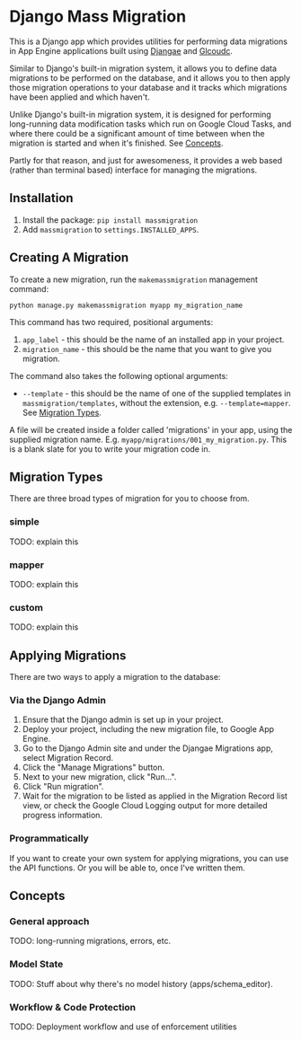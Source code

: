Django Mass Migration
=====================

This is a Django app which provides utilities for performing data migrations in App Engine applications built using
[Djangae](https://gitlab.com/potato-oss/djangae/djangae) and [Glcoudc](https://gitlab.com/potato-oss/google-cloud/django-gcloud-connectors/).

Similar to Django's built-in migration system, it allows you to define data migrations to be performed on the database,
and it allows you to then apply those migration operations to your database and it tracks which migrations have been applied and which haven't.

Unlike Django's built-in migration system, it is designed for performing long-running data modification tasks which run on Google Cloud Tasks,
and where there could be a significant amount of time between when the migration is started and when it's finished.
See [Concepts](#concepts).

Partly for that reason, and just for awesomeness, it provides a web based (rather than terminal based) interface for managing the migrations.


Installation
------------

1. Install the package: `pip install massmigration`
2. Add `massmigration` to `settings.INSTALLED_APPS`.


Creating A Migration
--------------------

To create a new migration, run the `makemassmigration` management command:

```python manage.py makemassmigration myapp my_migration_name```

This command has two required, positional arguments:

1. `app_label` - this should be the name of an installed app in your project.
2. `migration_name` - this should be the name that you want to give you migration.

The command also takes the following optional arguments:

* `--template` - this should be the name of one of the supplied templates in `massmigration/templates`, without the extension, e.g. `--template=mapper`. See [Migration Types](#migration-types).

A file will be created inside a folder called 'migrations' in your app, using the supplied migration name.
E.g. `myapp/migrations/001_my_migration.py`.
This is a blank slate for you to write your migration code in.


Migration Types
---------------

There are three broad types of migration for you to choose from.

### simple

TODO: explain this

### mapper

TODO: explain this

### custom

TODO: explain this


Applying Migrations
-------------------

There are two ways to apply a migration to the database:

### Via the Django Admin

1. Ensure that the Django admin is set up in your project.
2. Deploy your project, including the new migration file, to Google App Engine.
3. Go to the Django Admin site and under the Djangae Migrations app, select Migration Record.
4. Click the "Manage Migrations" button.
5. Next to your new migration, click "Run...".
6. Click "Run migration".
7. Wait for the migration to be listed as applied in the Migration Record list view, or check the Google Cloud Logging output for more detailed progress information.

### Programmatically

If you want to create your own system for applying migrations, you can use the API functions.
Or you will be able to, once I've written them.


Concepts
--------

### General approach

TODO: long-running migrations, errors, etc.

### Model State

TODO: Stuff about why there's no model history (apps/schema_editor).

### Workflow & Code Protection

TODO: Deployment workflow and use of enforcement utilities

